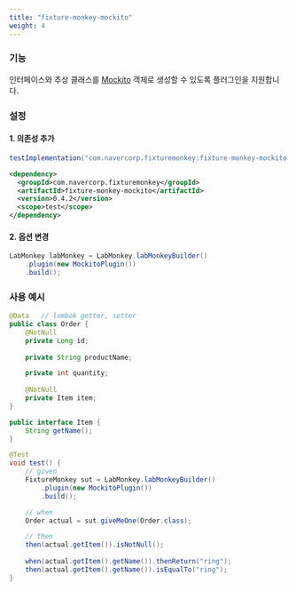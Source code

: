 ```yaml
---
title: "fixture-monkey-mockito"
weight: 4
---
```

### 기능
인터페이스와 추상 클래스를 [Mockito](https://site.mockito.org/) 객체로 생성할 수 있도록 플러그인을 지원합니다.

### 설정
#### 1. 의존성 추가
```groovy
testImplementation("com.navercorp.fixturemonkey:fixture-monkey-mockito:0.4.2")
```

```xml
<dependency>
  <groupId>com.navercorp.fixturemonkey</groupId>
  <artifactId>fixture-monkey-mockito</artifactId>
  <version>0.4.2</version>
  <scope>test</scope>
</dependency>
```

#### 2. 옵션 변경
```java
LabMonkey labMonkey = LabMonkey.labMonkeyBuilder()
	.plugin(new MockitoPlugin())
    .build();
```

### 사용 예시
```java
@Data   // lombok getter, setter
public class Order {
	@NotNull
    private Long id;
	
    private String productName;

	private int quantity;
	
	@NotNull
	private Item item;
}

public interface Item {
	String getName();
}

@Test
void test() {
	// given
	FixtureMonkey sut = LabMonkey.labMonkeyBuilder()
		.plugin(new MockitoPlugin())
		.build();

    // when
    Order actual = sut.giveMeOne(Order.class);

    // then
    then(actual.getItem()).isNotNull();
    
    when(actual.getItem().getName()).thenReturn("ring");
    then(actual.getItem().getName()).isEqualTo("ring");
}
```
